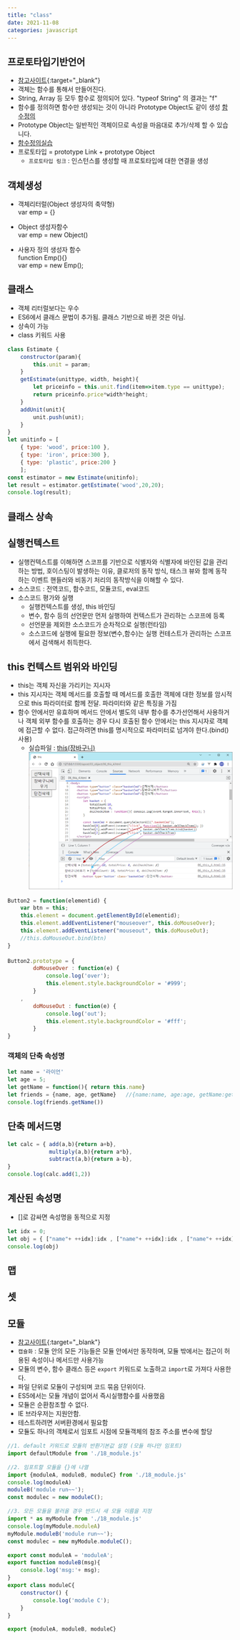 ```yaml
---
title: "class"
date: 2021-11-08
categories: javascript  
---
```


## 프로토타입기반언어

* [참고사이트](https://medium.com/@bluesh55/javascript-prototype-%EC%9D%B4%ED%95%B4%ED%95%98%EA%B8%B0-f8e67c286b67){:target="_blank"}  
* 객체는 함수를 통해서 만들어진다.
* String, Array 등 모두 함수로 정의되어 있다. "typeof String" 의 결과는 "f"
* 함수를 정의하면 함수만 생성되는 것이 아니라 Prototype Object도 같이 생성 [함수정의](/img/protorype01.png)
* Prototype Object는 일반적인 객체이므로 속성을 마음대로 추가/삭제 할 수 있습니다.
* [함수정의실습](/img/protorype02.png)  
* 프로토타입 = prototype Link + prototype Object
  * `프로토타입 링크` : 인스턴스를 생성할 때 프로토타입에 대한 연결을 생성

## 객체생성

* 객체리터럴(Object 생성자의 축약형)  
    var emp = {}  

* Object 생성자함수  
    var emp = new Object()  

* 사용자 정의 생성자 함수  
    function Emp(){}  
    var emp = new Emp();

## 클래스

* 객체 리터럴보다는 우수
* ES6에서 클래스 문법이 추가됨. 클래스 기반으로 바뀐 것은 아님.
* 상속이 가능
* class 키워드 사용

```javascript
class Estimate {
    constructor(param){
        this.unit = param;
    }
    getEstimate(unittype, width, height){
        let priceinfo = this.unit.find(item=>item.type == unittype);
        return priceinfo.price*width*height;
    }
    addUnit(unit){
        unit.push(unit);
    }
}
let unitinfo = [
    { type: 'wood', price:100 },
    { type: 'iron', price:300 },
    { type: 'plastic', price:200 }
    ];
const estimator = new Estimate(unitinfo);
let result = estimator.getEstimate('wood',20,20);
console.log(result);
```

## 클래스 상속

## 실행컨텍스트

* 실행컨텍스트를 이해하면 스코프를 기반으로 식별자와 식별자에 바인된 값을 관리하는 방법, 호이스팅이 발생하는 이유, 클로저의 동작 방식, 태스크 뷰와 함께 동작하는 이벤트 핸들러와 비동기 처리의 동작방식을 이해할 수 있다.
* 소스코드 : 전역코드, 함수코드, 모듈코드, eval코드
* 소스코드 평가와 실행
  * 실행컨텍스트를 생성, this 바인딩
  * 변수, 함수 등의 선언문만 먼저 실행하여 컨텍스트가 관리하는 스코프에 등록
  * 선언문을 제외한 소스코드가 순차적으로 실행(런타임)
  * 소스코드에 실행에 필요한 정보(변수,함수)는 실행 컨테스트가 관리하는 스코프에서 검색해서 취득한다.

## this 컨텍스트 범위와 바인딩

* this는 객체 자신을 가리키는 지시자
* this 지시자는 객체 메서드를 호출할 때 메서드를 호출한 객체에 대한 정보를 암시적으로 this 파라미터로 함께 전달. 파라미터와 같은 특징을 가짐
* 함수 안에서만 유효하며 메서드 안에서 별도의 내부 함수를 추가선언해서 사용하거나 객체 외부 함수를 호출하는 경우 다시 호출된 함수 안에서는 this  지시자로 객체에 접근할 수 없다. 접근하려면 this를 명시적으로 파라미터로 넘겨야 한다.(bind() 사용)
  * 실습파일 : [this(장바구니)](https://github.com/cyannara/jswork/blob/main/apost/03_object/06_this_4.html)
  ![this](/img/this04.png)

```js
Button2 = function(elementid) {
    var btn = this;           
    this.element = document.getElementById(elementid);
    this.element.addEventListener("mouseover", this.doMouseOver);
    this.element.addEventListener("mouseout", this.doMouseOut);
    //this.doMouseOut.bind(btn)
}

Button2.prototype = {
        doMouseOver : function(e) {
            console.log('over');
            this.element.style.backgroundColor = '#999';
        }
    ,
        doMouseOut : function(e) {
            console.log('out');
            this.element.style.backgroundColor = '#fff';
        }
}
```

### 객체의 단축 속성명

```javascript
let name = '라이언'
let age = 5;
let getName = function(){ return this.name}
let friends = {name, age, getName}   //{name:name, age:age, getName:getName}
console.log(friends.getName()) 
```

## 단축 메서드명

```javascript
let calc = { add(a,b){return a+b},
             multiply(a,b){return a*b},
             subtract(a,b){return a-b},
}
console.log(calc.add(1,2))
```

## 계산된 속성명

* []로 감싸면 속성명을 동적으로 지정

```javascript
let idx = 0;
let obj = { ["name"+ ++idx]:idx , ["name"+ ++idx]:idx , ["name"+ ++idx]:idx }
console.log(obj)
```

## 맵

## 셋

## 모듈
* [참고사이트](https://velog.io/@jjunyjjuny/ES-Modules-%EC%A0%95%EB%A6%AC%ED%95%98%EA%B8%B0){:target="_blank"}
* `캡슐화` : 모듈 안의 모든 기능들은 모듈 안에서만 동작하며, 모듈 밖에서는 접근이 허용된 속성이나 메서드만 사용가능
* 모듈의 변수, 함수 클래스 등은 `export` 키워드로 노출하고 `import`로 가져다 사용한다.
* 파일 단위로 모듈이 구성되며 코드 묶음 단위이다.
* ES5에서는 모듈 개념이 없어서 즉시실행함수를 사용했음  
* 모듈은 순환참조할 수 없다.
* IE 브라우저는 지원안함.
* 테스트하려면 서버환경에서 필요함
* 모듈도 하나의 객체로서 임포트 시점에 모듈객체의 참조 주소를 변수에 할당

```js
//1. default 키워드로 모듈의 반환기본값 설정 (모듈 하나만 임포트) 
import defaultModule from './18_module.js'
```

```js
//2. 임포트할 모듈을 {}에 나열
import {moduleA, moduleB, moduleC} from './18_module.js'
console.log(moduleA)
moduleB('module run~~');
const modulec = new moduleC();
```

```js
//3. 모든 모듈을 불러올 경우 반드시 새 모듈 이름을 지정 
import * as myModule from './18_module.js'
console.log(myModule.moduleA)
myModule.moduleB('module run~~');
const modulec = new myModule.moduleC();
```

```js
export const moduleA = 'moduleA';
export function moduleB(msg){
    console.log('msg:'+ msg);
}
export class moduleC{
    constructor() {
        console.log('module C');
    }
}
```

```js
export {moduleA, moduleB, moduleC}
```